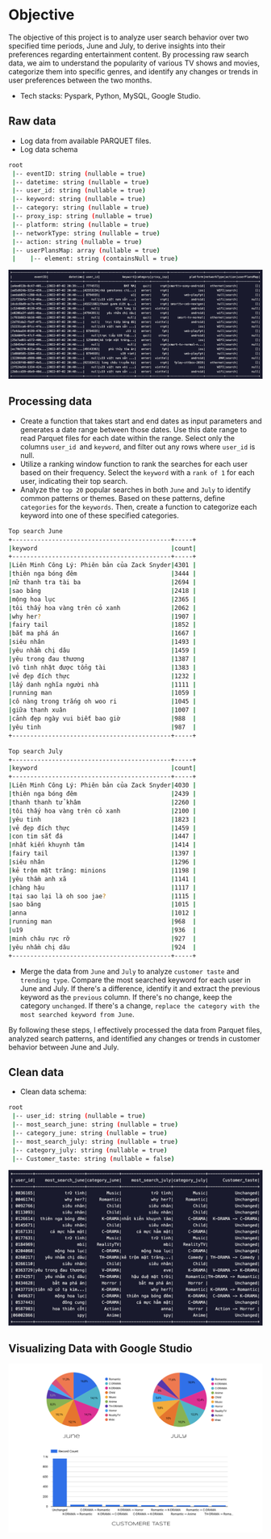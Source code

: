 # **Objective**

The objective of this project is to analyze user search behavior over two specified time periods, June and July, to derive insights into their preferences regarding entertainment content. By processing raw search data, we aim to understand the popularity of various TV shows and movies, categorize them into specific genres, and identify any changes or trends in user preferences between the two months.

- Tech stacks: Pyspark, Python, MySQL, Google Studio.

## **Raw data**

- Log data from available PARQUET files.
- Log data schema

```sh
root
 |-- eventID: string (nullable = true)
 |-- datetime: string (nullable = true)
 |-- user_id: string (nullable = true)
 |-- keyword: string (nullable = true)
 |-- category: string (nullable = true)
 |-- proxy_isp: string (nullable = true)
 |-- platform: string (nullable = true)
 |-- networkType: string (nullable = true)
 |-- action: string (nullable = true)
 |-- userPlansMap: array (nullable = true)
 |    |-- element: string (containsNull = true)
```

![log_data](https://github.com/taoxintuyenbo/travinhese/blob/main/asset2/logdata.png?raw=true)

## **Processing data**

- Create a function that takes start and end dates as input parameters and generates a date range between those dates. Use this date range to read Parquet files for each date within the range. Select only the columns `user_id `and `keyword`, and filter out any rows where `user_id` is null.
- Utilize a ranking window function to rank the searches for each user based on their frequency. Select the `keyword` with a `rank of 1` for each user, indicating their top search.
- Analyze the `top 20` popular searches in both `June` and `July` to identify common patterns or themes. Based on these patterns, define `categories` for the `keywords`. Then, create a function to categorize each keyword into one of these specified categories.
```sh
Top search June
+--------------------------------------------+-----+
|keyword                                     |count|
+--------------------------------------------+-----+
|Liên Minh Công Lý: Phiên bản của Zack Snyder|4301 |
|thiên nga bóng đêm                          |3444 |
|nữ thanh tra tài ba                         |2694 |
|sao băng                                    |2418 |
|mộng hoa lục                                |2365 |
|tôi thấy hoa vàng trên cỏ xanh              |2062 |
|why her?                                    |1907 |
|fairy tail                                  |1852 |
|bắt ma phá án                               |1667 |
|siêu nhân                                   |1493 |
|yêu nhầm chị dâu                            |1459 |
|yêu trong đau thương                        |1387 |
|vô tình nhặt được tổng tài                  |1383 |
|vẻ đẹp đích thực                            |1232 |
|lấy danh nghĩa người nhà                    |1111 |
|running man                                 |1059 |
|cô nàng trong trắng oh woo ri               |1045 |
|giữa thanh xuân                             |1007 |
|cảnh đẹp ngày vui biết bao giờ              |988  |
|yêu tinh                                    |987  |
+--------------------------------------------+-----+
```

```sh
Top search July
+--------------------------------------------+-----+
|keyword                                     |count|
+--------------------------------------------+-----+
|Liên Minh Công Lý: Phiên bản của Zack Snyder|4030 |
|thiên nga bóng đêm                          |2439 |
|thanh thanh tử khâm                         |2260 |
|tôi thấy hoa vàng trên cỏ xanh              |2100 |
|yêu tinh                                    |1823 |
|vẻ đẹp đích thực                            |1459 |
|con tim sắt đá                              |1447 |
|nhất kiến khuynh tâm                        |1414 |
|fairy tail                                  |1397 |
|siêu nhân                                   |1296 |
|kẻ trộm mặt trăng: minions                  |1198 |
|yêu thầm anh xã                             |1141 |
|chàng hậu                                   |1117 |
|tại sao lại là oh soo jae?                  |1115 |
|sao băng                                    |1015 |
|anna                                        |1012 |
|running man                                 |968  |
|u19                                         |936  |
|minh châu rực rỡ                            |927  |
|yêu nhầm chị dâu                            |924  |
+--------------------------------------------+-----+
```
- Merge the data from `June` and `July` to analyze `customer taste` and `trending type`. Compare the most searched keyword for each user in June and July. If there's a difference, identify it and extract the previous keyword as the `previous` column. If there's no change, keep the category `unchanged`. If there's a change, `replace the category with the most searched keyword from June`.

By following these steps, I effectively processed the data from Parquet files, analyzed search patterns, and identified any changes or trends in customer behavior between June and July.

## **Clean data**

- Clean data schema:

```sh
root
 |-- user_id: string (nullable = true)
 |-- most_search_june: string (nullable = true)
 |-- category_june: string (nullable = true)
 |-- most_search_july: string (nullable = true)
 |-- category_july: string (nullable = true)
 |-- Customer_taste: string (nullable = false)
```

![clean_data](https://github.com/taoxintuyenbo/travinhese/blob/main/asset2/clean_data.png?raw=true)

## **Visualizing Data with Google Studio**

![visualize_googlestudio](https://github.com/taoxintuyenbo/travinhese/blob/main/asset2/cleandata_chart.png?raw=true)
